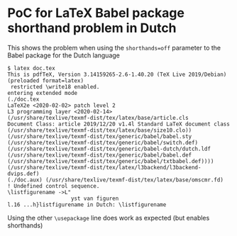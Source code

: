# PoC for LaTeX Babel package shorthand problem in Dutch

This shows the problem when using the `shorthands=off` parameter to the Babel package for the Dutch language

```
$ latex doc.tex
This is pdfTeX, Version 3.14159265-2.6-1.40.20 (TeX Live 2019/Debian) (preloaded format=latex)
 restricted \write18 enabled.
entering extended mode
(./doc.tex
LaTeX2e <2020-02-02> patch level 2
L3 programming layer <2020-02-14>
(/usr/share/texlive/texmf-dist/tex/latex/base/article.cls
Document Class: article 2019/12/20 v1.4l Standard LaTeX document class
(/usr/share/texlive/texmf-dist/tex/latex/base/size10.clo))
(/usr/share/texlive/texmf-dist/tex/generic/babel/babel.sty
(/usr/share/texlive/texmf-dist/tex/generic/babel/switch.def)
(/usr/share/texlive/texmf-dist/tex/generic/babel-dutch/dutch.ldf
(/usr/share/texlive/texmf-dist/tex/generic/babel/babel.def
(/usr/share/texlive/texmf-dist/tex/generic/babel/txtbabel.def))))
(/usr/share/texlive/texmf-dist/tex/latex/l3backend/l3backend-dvips.def)
(./doc.aux) (/usr/share/texlive/texmf-dist/tex/latex/base/omscmr.fd)
! Undefined control sequence.
\listfigurename ->L"
                    yst van figuren
l.16 ...h}listfigurename in Dutch: \listfigurename
```

Using the other `\usepackage` line does work as expected (but enables shorthands)
